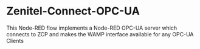# Zenitel-Connect-OPC-UA
This Node-RED flow implements a Node-RED OPC-UA server which connects to ZCP and makes the WAMP interface available for any OPC-UA Clients
